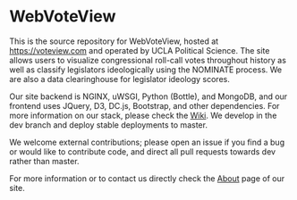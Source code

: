 # WebVoteView

This is the source repository for WebVoteView, hosted at https://voteview.com and operated by UCLA Political Science. The site allows users to visualize congressional roll-call votes throughout history as well as classify legislators ideologically using the NOMINATE process. We are also a data clearinghouse for legislator ideology scores. 

Our site backend is NGINX, uWSGI, Python (Bottle), and MongoDB, and our frontend uses JQuery, D3, DC.js, Bootstrap, and other dependencies. For more information on our stack, please check the [Wiki](https://github.com/JeffreyBLewis/WebVoteView/wiki). We develop in the dev branch and deploy stable deployments to master.

We welcome external contributions; please open an issue if you find a bug or would like to contribute code, and direct all pull requests towards dev rather than master.

For more information or to contact us directly check the [About](https://voteview.com/about) page of our site.
